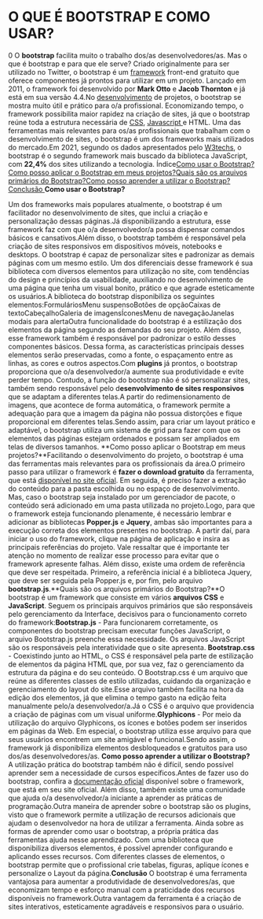 # O QUE É BOOTSTRAP E COMO USAR?

0   O **bootstrap** facilita muito o trabalho dos/as desenvolvedores/as. Mas o que é bootstrap e para que ele serve? Criado originalmente para ser utilizado no Twitter, o bootstrap é um [framework](https://site-v1.gama.academy/blog/desenvolvimento/o-que-e-um-framework/) front-end gratuito que oferece componentes já prontos para utilizar em um projeto. Lançado em 2011, o framework foi desenvolvido por **Mark Otto** e **Jacob Thornton** e já está em sua versão 4.4.No [desenvolvimento](https://site-v1.gama.academy/blog/desenvolvimento/o-que-e-depuracao/) de projetos, o bootstrap se mostra muito útil e prático para o/a profissional. Economizando tempo, o framework possibilita maior rapidez na criação de sites, já que o bootstrap reúne toda a estrutura necessária de [CSS](https://site-v1.gama.academy/blog/desenvolvimento/guia-completo-css-media-queries/), [Javascript ](https://site-v1.gama.academy/blog/desenvolvimento/o-que-e-javascript/)e HTML. Uma das ferramentas mais relevantes para os/as profissionais que trabalham com o desenvolvimento de sites, o bootstrap é um dos frameworks mais utilizados do mercado.Em 2021, segundo os dados apresentados pelo [W3techs](https://w3techs.com/), o bootstrap é o segundo framework mais buscado da biblioteca JavaScript, com **22,4%** dos sites utilizando a tecnologia. Índice[Como usar o Bootstrap?](https://site-v1.gama.academy/blog/desenvolvimento/o-que-e-bootstrap-e-como-usar/?utm_source=google&utm_medium=compramidia&utm_campaign=blog-dsa&gclid=Cj0KCQiA2NaNBhDvARIsAEw55hiQOdD4TBDkzNxqAs6fzigTdzuQeluzzkFbqYKs0SmOBm2I1l-J5EAaAjgYEALw_wcB#Como_usar_o_Bootstrap)[Como posso aplicar o Bootstrap em meus projetos?](https://site-v1.gama.academy/blog/desenvolvimento/o-que-e-bootstrap-e-como-usar/?utm_source=google&utm_medium=compramidia&utm_campaign=blog-dsa&gclid=Cj0KCQiA2NaNBhDvARIsAEw55hiQOdD4TBDkzNxqAs6fzigTdzuQeluzzkFbqYKs0SmOBm2I1l-J5EAaAjgYEALw_wcB#Como_posso_aplicar_o_Bootstrap_em_meus_projetos)[Quais são os arquivos primários do Bootstrap?](https://site-v1.gama.academy/blog/desenvolvimento/o-que-e-bootstrap-e-como-usar/?utm_source=google&utm_medium=compramidia&utm_campaign=blog-dsa&gclid=Cj0KCQiA2NaNBhDvARIsAEw55hiQOdD4TBDkzNxqAs6fzigTdzuQeluzzkFbqYKs0SmOBm2I1l-J5EAaAjgYEALw_wcB#Quais_sao_os_arquivos_primarios_do_Bootstrap)[Como posso aprender a utilizar o Bootstrap? ](https://site-v1.gama.academy/blog/desenvolvimento/o-que-e-bootstrap-e-como-usar/?utm_source=google&utm_medium=compramidia&utm_campaign=blog-dsa&gclid=Cj0KCQiA2NaNBhDvARIsAEw55hiQOdD4TBDkzNxqAs6fzigTdzuQeluzzkFbqYKs0SmOBm2I1l-J5EAaAjgYEALw_wcB#Como_posso_aprender_a_utilizar_o_Bootstrap)[Conclusão ](https://site-v1.gama.academy/blog/desenvolvimento/o-que-e-bootstrap-e-como-usar/?utm_source=google&utm_medium=compramidia&utm_campaign=blog-dsa&gclid=Cj0KCQiA2NaNBhDvARIsAEw55hiQOdD4TBDkzNxqAs6fzigTdzuQeluzzkFbqYKs0SmOBm2I1l-J5EAaAjgYEALw_wcB#Conclusao)**Como usar o Bootstrap?**

Um dos frameworks mais populares atualmente, o bootstrap é um facilitador no desenvolvimento de sites, que inclui a criação e personalização dessas páginas.Já disponibilizando a estrutura, esse framework faz com que o/a desenvolvedor/a possa dispensar comandos básicos e cansativos.Além disso, o bootstrap também é responsável pela criação de sites responsivos em dispositivos móveis, notebooks e desktops. O bootstrap é capaz de personalizar sites e padronizar as demais páginas com um mesmo estilo. Um dos diferenciais desse framework é sua biblioteca com diversos elementos para utilização no site, com tendências do design e princípios da usabilidade, auxiliando no desenvolvimento de uma página que tenha um visual bonito, prático e que agrade esteticamente os usuários.A biblioteca do bootstrap disponibiliza os seguintes elementos:FormuláriosMenu suspensoBotões de opçãoCaixas de textoCabeçalhoGaleria de imagensÍconesMenu de navegaçãoJanelas modais para alertaOutra funcionalidade do bootstrap é a estilização dos elementos da página segundo as demandas do seu projeto. Além disso, esse framework também é responsável por padronizar o estilo desses componentes básicos. Dessa forma, as características principais desses elementos serão preservadas, como a fonte, o espaçamento entre as linhas, as cores e outros aspectos.Com **plugins** já prontos, o bootstrap proporciona que o/a desenvolvedor/a aumente sua produtividade e evite perder tempo. Contudo, a função do bootstrap não é só personalizar sites, também sendo responsável pelo d**esenvolvimento de sites responsivos** que se adaptam a diferentes telas.A partir do redimensionamento de imagens, que acontece de forma automática, o framework permite a adequação para que a imagem da página não possua distorções e fique proporcional em diferentes telas.Sendo assim, para criar um layout prático e adaptável, o bootstrap utiliza um sistema de grid para fazer com que os elementos das páginas estejam ordenados e possam ser ampliados em telas de diversos tamanhos. **Como posso aplicar o Bootstrap em meus projetos?**Facilitando o desenvolvimento do projeto, o bootstrap é uma das ferramentas mais relevantes para os profissionais da área.O primeiro passo para utilizar o framework é **fazer o download gratuito** da ferramenta, que está [disponível no site oficial](https://getbootstrap.com/docs/5.1/getting-started/introduction/). Em seguida, é preciso fazer a extração do conteúdo para a pasta escolhida ou no espaço de desenvolvimento. Mas, caso o bootstrap seja instalado por um gerenciador de pacote, o conteúdo será adicionado em uma pasta utilizada no projeto.Logo, para que o framework esteja funcionando plenamente, é necessário lembrar e adicionar as bibliotecas **Popper.js** e **Jquery**, ambas são importantes para a execução correta dos elementos presentes no bootstrap. A partir daí, para iniciar o uso do framework, clique na página de aplicação e insira as principais referências do projeto. Vale ressaltar que é importante ter atenção no momento de realizar esse processo para evitar que o framework apresente falhas. Além disso, existe uma ordem de referência que deve ser respeitada. Primeiro, a referência inicial é a biblioteca Jquery, que deve ser seguida pela Popper.js e, por fim, pelo arquivo **bootstrap.js**.**Quais são os arquivos primários do Bootstrap?**O bootstrap é um framework que consiste em vários **arquivos CSS** e **JavaScript**. Seguem os principais arquivos primários que são responsáveis pelo gerenciamento da Interface, decisivos para o funcionamento correto do framework:**Bootstrap.js** - Para funcionarem corretamente, os componentes do bootstrap precisam executar funções JavaScript, o arquivo Bootstrap.js preenche essa necessidade. Os arquivos JavaScript são os responsáveis pela interatividade que o site apresenta. **Bootstrap.css** - Coexistindo junto ao HTML, o CSS é responsável pela parte de estilização de elementos da página HTML que, por sua vez, faz o gerenciamento da estrutura da página e do seu conteúdo. O Bootstrap.css é um arquivo que reúne as diferentes classes de estilo utilizadas, cuidando da organização e gerenciamento do layout do site.Esse arquivo também facilita na hora da edição dos elementos, já que elimina o tempo gasto na edição feita manualmente pelo/a desenvolvedor/a.Já o CSS é o arquivo que providencia a criação de páginas com um visual uniforme.**Glyphicons** - Por meio da utilização do arquivo Glyphicons, os ícones e botões podem ser inseridos em páginas da Web. Em especial, o bootstrap utiliza esse arquivo para que seus usuários encontrem um site amigável e funcional.Sendo assim, o framework já disponibiliza elementos desbloqueados e gratuitos para uso dos/as desenvolvedores/as. **Como posso aprender a utilizar o Bootstrap?** A utilização prática do bootstrap também não é difícil, sendo possível aprender sem a necessidade de cursos específicos.Antes de fazer uso do bootstrap, confira a [documentação oficial](https://getbootstrap.com/docs/5.1/getting-started/introduction/) disponível sobre o framework, que está em seu site oficial. Além disso, também existe uma comunidade que ajuda o/a desenvolvedor/a iniciante a aprender as práticas de programação.Outra maneira de aprender sobre o bootstrap são os plugins, visto que o framework permite a utilização de recursos adicionais que ajudam o desenvolvedor na hora de utilizar a ferramenta. Ainda sobre as formas de aprender como usar o bootstrap, a própria prática das ferramentas ajuda nesse aprendizado. Com uma biblioteca que disponibiliza diversos elementos, é possível aprender configurando e aplicando esses recursos. Com diferentes classes de elementos, o bootstrap permite que o profissional crie tabelas, figuras, aplique ícones e personalize o Layout da página.**Conclusão** O bootstrap é uma ferramenta vantajosa para aumentar a produtividade de desenvolvedores/as, que economizam tempo e esforço manual com a praticidade dos recursos disponíveis no framework.Outra vantagem da ferramenta é a criação de sites interativos, esteticamente agradáveis e responsivos para o usuário. 